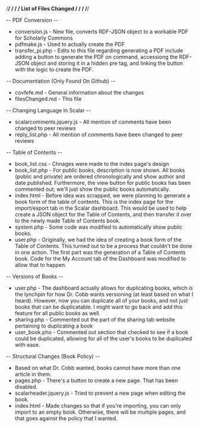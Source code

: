 /**************************************************************/
/                                                              /
/                     List of Files Changed                    /
/                                                              /
/**************************************************************/

-- PDF Conversion --
 - conversion.js - New file, converts RDF-JSON object to a workable PDF for Scholarly Commons
 - pdfmake.js - Used to actually create the PDF
 - transfer_pi.php - Edits to this file regarding generating a PDF include adding a button to generate the PDF on command, accessiong the RDF-JSON object and storing it in a hidden pre tag, and linking the button with the logic to create the PDF.

-- Documentation (Only Found On Github) --
 - covfefe.md - General information about the changes
 - filesChanged.md - This file

-- Changing Language In Scalar --
 - scalarcomments.jquery.js - All mention of comments have been changed to peer reviews
 - reply_list.php - All mention of comments have been changed to peer reviews

-- Table of Contents --
 - book_list.css - Chnages were made to the index page's design
 - book_list.php - For public books, description is now shown. All books (public and private) are ordered chronologically and show author and date published. Furthermore, the view button for public books has been commented out; we'll just show the public books automatically.
 - index.html - Before idea was scrapped, we were planning to generate a book form of the table of contents. This is the index page for the import/export tab in the Scalar dashboard. This would be used to help create a JSON object for the Table of Contents, and then transfer it over to the newly made Table of Contents book.
 - system.php - Some code was modified to automatically show public books.
 - user.php - Originally, we had the idea of creating a book form of the Table of Contents. This turned out to be a process that couldn't be done in one action. The first part was the generation of a Table of Contents book. Code for the My Account tab of the Dashboard was modified to allow that to happen.

-- Versions of Books --
 - user.php - The dashboard actually allows for duplicating books, which is the lynchpin for how Dr. Cobb wants versioning (at least based on what I heard). However, now you can duplicate all of your books, and not just books that can be duplicatable. I might want to go back and add this feature for all public books as well. 
 - sharing.php - Commented out the part of the sharing tab website pertaining to duplicating a book
 - user_book.pho - Commented out section that checked to see if a book could be duplicated, allowing for all of the user's books to be duplicated with ease.

-- Structural Changes (Book Policy) --
 - Based on what Dr. Cobb wanted, books cannot have more than one article in them.
 - pages.php - There's a button to create a new page. That has been disabled.
 - scalarheader.jquery.js - Tried to prevent a new page when editing the book.
 - index.html - Made changes so that if you're importing, you can only import to an empty book. Otherwise, there will be multiple pages, and that goes against the policy that I wanted.